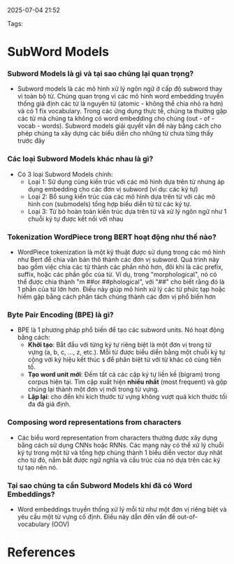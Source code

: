 2025-07-04 21:52


Tags:

# SubWord Models

### Subword Models là gì và tại sao chúng lại quan trọng?
- Subword models là các mô hình xử lý ngôn ngữ ở cấp độ subword thay vì toàn bộ từ. Chúng quan trọng vì các mô hình word embedding truyền thống giả định các từ là nguyên tử (atomic - không thể chia nhỏ ra hơn) và có 1 fix vocabulary. Trong các ứng dụng thực tế, chúng ta thường gặp các từ mà chúng ta không có word embedding cho chúng (out - of -vocab - words). Subword models giải quyết vấn đề này bằng cách cho phép chúng ta xây dựng các biểu diễn cho những từ chưa từng thấy trước đây
### Các loại Subword Models khác nhau là gì?
-  Có 3 loại Subword Models chính:
	- Loại 1: Sử dụng cùng kiến trúc với các mô hình dựa trên từ nhưng áp dụng embedding cho các đơn vị subword (ví dụ: các ký tự)
	- Loại 2: Bổ sung kiến trúc của các mô hình dựa trên từ với các mô hình con (submodels) tổng hợp biểu diễn từ từ các ký tự.
	- Loại 3: Từ bỏ hoàn toàn kiến trúc dựa trên từ và xử lý ngôn ngữ như 1 chuỗi ký tự được kết nối với nhau
### Tokenization WordPiece trong BERT hoạt động như thế nào? 
- WordPiece tokenization là một kỹ thuật được sử dụng trong các mô hình như Bert để chia văn bản thô thành các đơn vị subword. Quá trình này bao gồm việc chia các từ thành các phần nhỏ hơn, đôi khi là các prefix, suffix, hoặc các phần gốc của từ. Ví dụ, trong "morphological", nó có thể được chia thành "m ##or ##phological", với "##" cho biết rằng đó là 1 phần của từ lớn hơn. Điều này giúp mô hình xử lý các từ phức tạp hoặc hiếm gặp bằng cách phân tách chúng thành các đơn vị phổ biến hơn
### Byte Pair Encoding (BPE) là gì?
- BPE là 1 phương pháp phổ biến để tạo các subword units. Nó hoạt động bằng cách:
	- **Khởi tạo**: Bắt đầu với từng ký tự riêng biệt là một đơn vị trong từ vựng (a, b, c, ..., z, etc.). Mỗi từ được biểu diễn bằng một chuỗi ký tự cộng với ký hiệu kết thúc `$` để phân biệt từ với từ khác có cùng tiền tố.
	- **Tạo word unit mới**: Đếm tất cả các cặp ký tự liền kề (bigram) trong corpus hiện tại. Tìm cặp xuất hiện **nhiều nhất** (most frequent) và gộp chúng lại thành một đơn vị mới trong từ vựng.
	- **Lặp lại**: cho đến khi kích thước từ vựng không vượt quá kích thước tối đa đã giả định.
### Composing word representations from characters 
- Các biểu word representation from characters thường được xây dựng bằng cách sử dụng CNNs hoặc RNNs. Các mạng này có thể xử lý chuỗi ký tự trong một từ và tổng hợp chúng thành 1 biểu diễn vector duy nhât cho từ đó, nắm bắt được ngữ nghĩa và cấu trúc của nó dựa trên các ký tự tạo nên nó.
### Tại sao chúng ta cần Subword Models khi đã có Word Embeddings?
 - Word embeddings truyền thống xử lý mỗi từ như một đơn vị riêng biệt và yêu cầu một từ vựng cố định. Điều này dẫn đến vấn đề out-of-vocabulary (OOV)
# References
